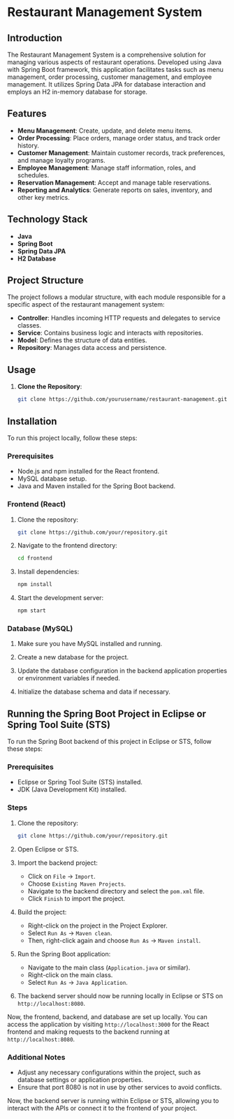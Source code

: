 # Restaurant Management System

## Introduction

The Restaurant Management System is a comprehensive solution for managing various aspects of restaurant operations. Developed using Java with Spring Boot framework, this application facilitates tasks such as menu management, order processing, customer management, and employee management. It utilizes Spring Data JPA for database interaction and employs an H2 in-memory database for storage.

## Features

- **Menu Management**: Create, update, and delete menu items.
- **Order Processing**: Place orders, manage order status, and track order history.
- **Customer Management**: Maintain customer records, track preferences, and manage loyalty programs.
- **Employee Management**: Manage staff information, roles, and schedules.
- **Reservation Management**: Accept and manage table reservations.
- **Reporting and Analytics**: Generate reports on sales, inventory, and other key metrics.

## Technology Stack

- **Java**
- **Spring Boot**
- **Spring Data JPA**
- **H2 Database**

## Project Structure

The project follows a modular structure, with each module responsible for a specific aspect of the restaurant management system:

- **Controller**: Handles incoming HTTP requests and delegates to service classes.
- **Service**: Contains business logic and interacts with repositories.
- **Model**: Defines the structure of data entities.
- **Repository**: Manages data access and persistence.

## Usage

1. **Clone the Repository**:

   ```bash
   git clone https://github.com/yourusername/restaurant-management.git


## Installation

To run this project locally, follow these steps:

### Prerequisites

- Node.js and npm installed for the React frontend.
-  MySQL database setup.
- Java and Maven installed for the Spring Boot backend.

### Frontend (React)

1. Clone the repository:

    ```bash
    git clone https://github.com/your/repository.git
    ```
    
2. Navigate to the frontend directory:

    ```bash
    cd frontend
    ```

3. Install dependencies:

    ```bash
    npm install
    ```

4. Start the development server:

    ```bash
    npm start
    ```
### Database (MySQL)

1. Make sure you have MySQL installed and running.

2. Create a new database for the project.

3. Update the database configuration in the backend application properties or environment variables if needed.

4. Initialize the database schema and data if necessary.


## Running the Spring Boot Project in Eclipse or Spring Tool Suite (STS)

To run the Spring Boot backend of this project in Eclipse or STS, follow these steps:

### Prerequisites

- Eclipse or Spring Tool Suite (STS) installed.
- JDK (Java Development Kit) installed.

### Steps

1. Clone the repository:

    ```bash
    git clone https://github.com/your/repository.git
    ```

2. Open Eclipse or STS.

3. Import the backend project:

    - Click on `File` -> `Import`.
    - Choose `Existing Maven Projects`.
    - Navigate to the backend directory and select the `pom.xml` file.
    - Click `Finish` to import the project.

4. Build the project:

    - Right-click on the project in the Project Explorer.
    - Select `Run As` -> `Maven clean`.
    - Then, right-click again and choose `Run As` -> `Maven install`.

5. Run the Spring Boot application:

    - Navigate to the main class (`Application.java` or similar).
    - Right-click on the main class.
    - Select `Run As` -> `Java Application`.

6. The backend server should now be running locally in Eclipse or STS on `http://localhost:8080`.


Now, the frontend, backend, and database are set up locally. You can access the application by visiting `http://localhost:3000` for the React frontend and making requests to the backend running at `http://localhost:8080`.


### Additional Notes

- Adjust any necessary configurations within the project, such as database settings or application properties.
- Ensure that port 8080 is not in use by other services to avoid conflicts.

Now, the backend server is running within Eclipse or STS, allowing you to interact with the APIs or connect it to the frontend of your project.



